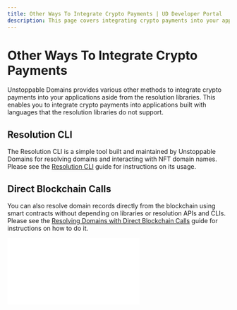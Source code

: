 ```yaml
---
title: Other Ways To Integrate Crypto Payments | UD Developer Portal
description: This page covers integrating crypto payments into your applications aside from the resolution libraries.
---
```


# Other Ways To Integrate Crypto Payments

Unstoppable Domains provides various other methods to integrate crypto payments into your applications aside from the resolution libraries. This enables you to integrate crypto payments into applications built with languages that the resolution libraries do not support.

## Resolution CLI

The Resolution CLI is a simple tool built and maintained by Unstoppable Domains for resolving domains and interacting with NFT domain names. Please see the [Resolution CLI](../developer-toolkit/resolution-cli.md) guide for instructions on its usage.

## Direct Blockchain Calls

You can also resolve domain records directly from the blockchain using smart contracts without depending on libraries or resolution APIs and CLIs. Please see the [Resolving Domains with Direct Blockchain Calls](../developer-toolkit/direct-blockchain-calls/resolve-unstoppable-domain-names.md) guide for instructions on how to do it.

<embed src="/snippets/_discord.md" />
